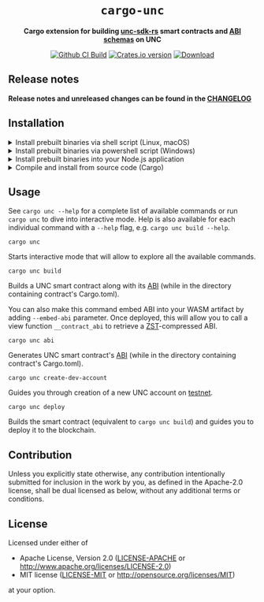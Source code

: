 <!-- markdownlint-disable MD014 -->

<div align="center">

  <h1><code>cargo-unc</code></h1>

  <p>
    <strong>Cargo extension for building <a href="https://github.com/unc/unc-sdk-rs">unc-sdk-rs</a> smart contracts and <a href="https://github.com/unc/abi">ABI schemas</a> on UNC</strong>
  </p>

  <p>
    <a href="https://github.com/unc/cargo-unc/actions/workflows/test.yml?query=branch%3Amain"><img src="https://github.com/unc/cargo-unc/actions/workflows/test.yml/badge.svg" alt="Github CI Build" /></a>
    <a href="https://crates.io/crates/cargo-unc"><img src="https://img.shields.io/crates/v/cargo-unc.svg?style=flat-square" alt="Crates.io version" /></a>
    <a href="https://crates.io/crates/cargo-unc"><img src="https://img.shields.io/crates/d/cargo-unc.svg?style=flat-square" alt="Download" /></a>
  </p>

</div>

## Release notes

**Release notes and unreleased changes can be found in the [CHANGELOG](CHANGELOG.md)**

## Installation

<details>
  <summary>Install prebuilt binaries via shell script (Linux, macOS)</summary>

```sh
curl --proto '=https' --tlsv1.2 -LsSf https://github.com/unc/cargo-unc/releases/latest/download/cargo-unc-installer.sh | sh
```
</details>

<details>
  <summary>Install prebuilt binaries via powershell script (Windows)</summary>

```sh
irm https://github.com/unc/cargo-unc/releases/latest/download/cargo-unc-installer.ps1 | iex
```
</details>

<details>
  <summary>Install prebuilt binaries into your Node.js application</summary>

```sh
npm install cargo-unc
```
</details>

<details>
  <summary>Compile and install from source code (Cargo)</summary>

```sh
cargo install cargo-unc
```

or, install the most recent version from git repository:

```sh
$ git clone https://github.com/unc/cargo-unc
$ cargo install --path cargo-unc
```
</details>

## Usage

See `cargo unc --help` for a complete list of available commands or run `cargo unc` to dive into interactive mode. Help is also available for each individual command with a `--help` flag, e.g. `cargo unc build --help`.

```console
cargo unc
```

Starts interactive mode that will allow to explore all the available commands.

```console
cargo unc build
```

Builds a UNC smart contract along with its [ABI](https://github.com/unc/abi) (while in the directory containing contract's Cargo.toml).

You can also make this command embed ABI into your WASM artifact by adding `--embed-abi` parameter. Once deployed, this will allow you to call a view function `__contract_abi` to retrieve a [ZST](https://facebook.github.io/zstd/)-compressed ABI.

```console
cargo unc abi
```

Generates UNC smart contract's [ABI](https://github.com/unc/abi) (while in the directory containing contract's Cargo.toml).

```console
cargo unc create-dev-account
```

Guides you through creation of a new UNC account on [testnet](https://explorer.testnet.unc.org).

```console
cargo unc deploy
```

Builds the smart contract (equivalent to `cargo unc build`) and guides you to deploy it to the blockchain.


## Contribution

Unless you explicitly state otherwise, any contribution intentionally submitted
for inclusion in the work by you, as defined in the Apache-2.0 license, shall be
dual licensed as below, without any additional terms or conditions.

## License

Licensed under either of

* Apache License, Version 2.0
   ([LICENSE-APACHE](LICENSE-APACHE) or <http://www.apache.org/licenses/LICENSE-2.0>)
* MIT license
   ([LICENSE-MIT](LICENSE-MIT) or <http://opensource.org/licenses/MIT>)

at your option.
